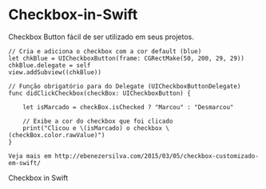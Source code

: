 # Checkbox-in-Swift

Checkbox Button fácil de ser utilizado em seus projetos.

    // Cria e adiciona o checkbox com a cor default (blue)
    let chkBlue = UICheckboxButton(frame: CGRectMake(50, 200, 29, 29))
    chkBlue.delegate = self
    view.addSubview((chkBlue))
    
    // Função obrigatório para do Delegate (UICheckboxButtonDelegate)
    func didClickCheckbox(checkBox: UICheckboxButton) {
        
        let isMarcado = checkBox.isChecked ? "Marcou" : "Desmarcou"
        
        // Exibe a cor do checkbox que foi clicado
        print("Clicou e \(isMarcado) o checkbox \(checkBox.color.rawValue)")
    }
    
    Veja mais em http://ebenezersilva.com/2015/03/05/checkbox-customizado-em-swift/
    
Checkbox in Swift
